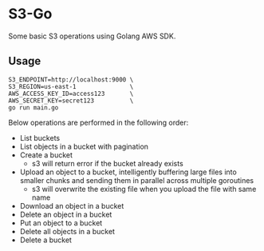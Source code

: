 # S3-Go
Some basic S3 operations using Golang AWS SDK.
## Usage
```
S3_ENDPOINT=http://localhost:9000 \
S3_REGION=us-east-1               \
AWS_ACCESS_KEY_ID=access123       \
AWS_SECRET_KEY=secret123          \
go run main.go
```
Below operations are performed in the following order:
- List buckets
- List objects in a bucket with pagination
- Create a bucket
  - s3 will return error if the bucket already exists
- Upload an object to a bucket, intelligently buffering large files into smaller chunks and sending them in parallel across multiple goroutines
  - s3 will overwrite the existing file when you upload the file with same name
- Download an object in a bucket
- Delete an object in a bucket
- Put an object to a bucket
- Delete all objects in a bucket
- Delete a bucket
